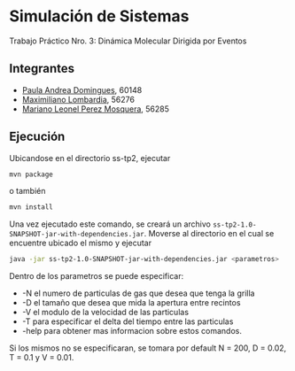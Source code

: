 # Simulación de Sistemas
Trabajo Práctico Nro. 3: Dinámica Molecular Dirigida por Eventos

## Integrantes
* [Paula Andrea Domingues](https://github.com/pdomins), 60148
* [Maximiliano Lombardia](https://github.com/mlombardia), 56276
* [Mariano Leonel Perez Mosquera](https://github.com/marianopm), 56285

## Ejecución
Ubicandose en el directorio ss-tp2, ejecutar
```sh
mvn package
```
o también
```sh
mvn install
```
Una vez ejecutado este comando, se creará un archivo `ss-tp2-1.0-SNAPSHOT-jar-with-dependencies.jar`.
Moverse al directorio en el cual se encuentre ubicado el mismo y ejecutar
```sh
java -jar ss-tp2-1.0-SNAPSHOT-jar-with-dependencies.jar <parametros>
```
Dentro de los parametros se puede especificar:
* -N el numero de particulas de gas que desea que tenga la grilla
* -D el tamaño que desea que mida la apertura entre recintos
* -V el modulo de la velocidad de las particulas
* -T para especificar el delta del tiempo entre las particulas
* -help para obtener mas informacion sobre estos comandos.

Si los mismos no se especificaran, se tomara por default N = 200, D = 0.02, T = 0.1 y V = 0.01.

